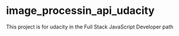 # image_processin_api_udacity
This project is for udacity in the Full Stack JavaScript Developer path
